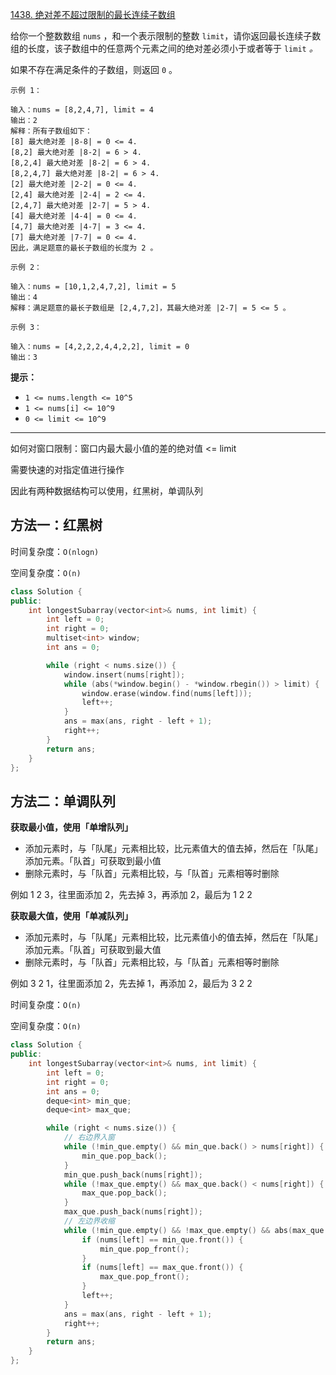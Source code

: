 [1438. 绝对差不超过限制的最长连续子数组](https://leetcode-cn.com/problems/longest-continuous-subarray-with-absolute-diff-less-than-or-equal-to-limit/)

给你一个整数数组 `nums` ，和一个表示限制的整数 `limit`，请你返回最长连续子数组的长度，该子数组中的任意两个元素之间的绝对差必须小于或者等于 `limit` *。*

如果不存在满足条件的子数组，则返回 `0` 。

```
示例 1：

输入：nums = [8,2,4,7], limit = 4
输出：2 
解释：所有子数组如下：
[8] 最大绝对差 |8-8| = 0 <= 4.
[8,2] 最大绝对差 |8-2| = 6 > 4. 
[8,2,4] 最大绝对差 |8-2| = 6 > 4.
[8,2,4,7] 最大绝对差 |8-2| = 6 > 4.
[2] 最大绝对差 |2-2| = 0 <= 4.
[2,4] 最大绝对差 |2-4| = 2 <= 4.
[2,4,7] 最大绝对差 |2-7| = 5 > 4.
[4] 最大绝对差 |4-4| = 0 <= 4.
[4,7] 最大绝对差 |4-7| = 3 <= 4.
[7] 最大绝对差 |7-7| = 0 <= 4. 
因此，满足题意的最长子数组的长度为 2 。

示例 2：

输入：nums = [10,1,2,4,7,2], limit = 5
输出：4 
解释：满足题意的最长子数组是 [2,4,7,2]，其最大绝对差 |2-7| = 5 <= 5 。

示例 3：

输入：nums = [4,2,2,2,4,4,2,2], limit = 0
输出：3
```

**提示：**

- `1 <= nums.length <= 10^5`
- `1 <= nums[i] <= 10^9`
- `0 <= limit <= 10^9`

---

如何对窗口限制：窗口内最大最小值的差的绝对值 <= limit

需要快速的对指定值进行操作

因此有两种数据结构可以使用，红黑树，单调队列

## 方法一：红黑树

时间复杂度：`O(nlogn)`

空间复杂度：`O(n)`

```cpp
class Solution {
public:
    int longestSubarray(vector<int>& nums, int limit) {
        int left = 0;
        int right = 0;
        multiset<int> window;
        int ans = 0;

        while (right < nums.size()) {
            window.insert(nums[right]);
            while (abs(*window.begin() - *window.rbegin()) > limit) {
                window.erase(window.find(nums[left]));
                left++;
            }
            ans = max(ans, right - left + 1);
            right++;
        }
        return ans;
    }
};
```

## 方法二：单调队列

**获取最小值，使用「单增队列」**

- 添加元素时，与「队尾」元素相比较，比元素值大的值去掉，然后在「队尾」添加元素。「队首」可获取到最小值
- 删除元素时，与「队首」元素相比较，与「队首」元素相等时删除

例如 1 2 3，往里面添加 2，先去掉 3，再添加 2，最后为 1 2 2

**获取最大值，使用「单减队列」**

- 添加元素时，与「队尾」元素相比较，比元素值小的值去掉，然后在「队尾」添加元素。「队首」可获取到最大值
- 删除元素时，与「队首」元素相比较，与「队首」元素相等时删除

例如 3 2 1，往里面添加 2，先去掉 1，再添加 2，最后为 3 2 2

时间复杂度：`O(n)`

空间复杂度：`O(n)`

```cpp
class Solution {
public:
    int longestSubarray(vector<int>& nums, int limit) {
        int left = 0;
        int right = 0;
        int ans = 0;
        deque<int> min_que;
        deque<int> max_que;

        while (right < nums.size()) {
            // 右边界入窗
            while (!min_que.empty() && min_que.back() > nums[right]) {
                min_que.pop_back();
            }
            min_que.push_back(nums[right]);
            while (!max_que.empty() && max_que.back() < nums[right]) {
                max_que.pop_back();
            }
            max_que.push_back(nums[right]);
            // 左边界收缩
            while (!min_que.empty() && !max_que.empty() && abs(max_que.front() - min_que.front()) > limit) {
                if (nums[left] == min_que.front()) {
                    min_que.pop_front();
                }
                if (nums[left] == max_que.front()) {
                    max_que.pop_front();
                }
                left++;
            }
            ans = max(ans, right - left + 1);
            right++;
        }
        return ans;
    }
};
```
